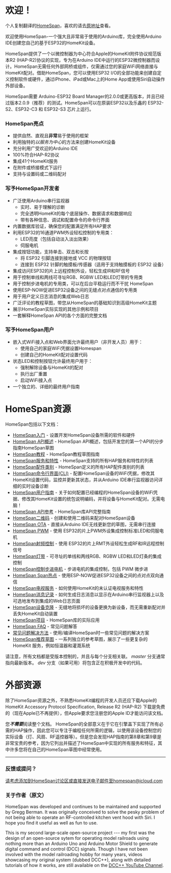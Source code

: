 <!---
<p>时间：2023.7.19翻译</p>
-->

# 欢迎！

个人复制翻译的[HomeSpan](https://github.com/HomeSpan/HomeSpan)，喜欢的请去[原地址](https://github.com/HomeSpan/HomeSpan)查看。

欢迎使用HomeSpan-一个强大且非常易于使用的Arduino库，完全使用Arduino IDE创建您自己的基于ESP32的HomeKit设备。

HomeSpan提供了一个以微控制器为中心符合Apple的HomeKit附件协议规范版本R2 (HAP-R2)协议的实现，专为在Arduino IDE中运行的ESP32微控制器而设计。HomeSpan无需任何外部网桥或组件，仅需通过您的家庭WiFi网络直接与HomeKit配对。借助HomeSpan，您可以使用ESP32 I/O的全部功能来创建自定义控制软件或硬件，通过iPhone、iPad或Mac上的Home App或使用Siri自动操作外部设备。

HomeSpan需要 Arduino-ESP32 Board Manager的2.0.0或更高版本，并且已经过版本2.0.9（推荐）的测试。HomeSpan可以在原装ESP32以及乐鑫的 ESP32-S2、ESP32-C3 和 ESP32-S3 芯片上运行。

### HomeSpan亮点

* 提供自然、直观且**非常**易于使用的框架
* 利用独特的*以服务为中心*的方法来创建HomeKit设备
* 充分利用广受欢迎的Arduino IDE
* 100%符合HAP-R2协议
* 集成41个HomeKit服务
* 在附件或桥接模式下运行
* 支持与设置码或二维码配对

### 写予HomeSpan开发者

* 广泛使用Arduino串行监视器
  * 实时、易于理解的诊断
  * 完全透明HomeKit的每个底层操作、数据请求和数据响应
  * 带有各种信息、调试和配置命令的命令行界面
* 内置数据库验证，确保您的配置满足所有HAP要求
* 利用ESP32的16通道PWM外设轻松控制的专用类：
  * LED亮度（包括自动淡入淡出效果）
  * 伺服电机
* 集成按钮功能，支持单击、双击和长按
  * 将 ESP32 引脚连接到接地或 VCC 的物理按钮
  * 连接到 ESP32 针脚的触摸板/传感器（适用于支持触摸板的 ESP32 设备）
* 集成访问ESP32的片上远程控制外设，轻松生成IR和RF信号
* 用于控制单线和两线可寻址RGB、RGBW LED和LED灯带的专用类
* 用于控制步进电机的专用类，可以在后台平稳运行而不干扰 HomeSpan
* 使用ESP-NOW促进ESP32设备之间的无缝点对点通信的专用类
* 用于用户定义日志消息的集成Web日志
* 广泛评论的教程草图，带您从HomeSpan的基础知识到高级HomeKit主题
* 展示HomeSpan实际实现的其他示例和项目
* 一套解释HomeSpan API的各个方面的完整文档

### 写予HomeSpan用户

* 嵌入式WiFi接入点和Web界面允许最终用户（非开发人员）用于：
  * 使用自己的家庭WiFi凭据设置Homespan
  * 创建自己的HomeKit配对设置代码
* 状态LED和控制按钮允许最终用户用于：
  * 强制解除设备与HomeKit的配对
  * 执行出厂重置
  * 启动WiFi接入点
* 一个独立的、详细的最终用户指南

# HomeSpan资源

HomeSpan包括以下文档：

* [HomeSpan入门](docs/GettingStarted.md) - 设置开发HomeSpan设备所需的软件和硬件
* [HomeSpan API概述](docs/Overview.md) - HomeSpan API概述，包括开发您的第一个API的分步指南HomeSpan草图
* [HomeSpan教程](docs/Tutorials.md) - HomeSpan教程草图指南
* [HomeSpan服务和特性](docs/ServiceList.md) - HomeSpan支持的所有HAP服务和特性的列表
* [HomeSpan配件类别](docs/Categories.md) - HomeSpan定义的所有HAP配件类别的列表
* [HomeSpan命令行界面(CLI)](docs/CLI.md) - 配置HomeSpan设备的WiFi凭据，修改其HomeKit设置代码，监控并更新其状态，并从Arduino IDE串行监视器访问详细的实时设备诊断
* [HomeSpan用户指南](docs/UserGuide.md) - 关于如何配置已经编程的HomeSpan设备的WiFi凭据、修改其HomeKit设置的统包说明编码，并将设备与HomeKit配对。无需电脑！
* [HomeSpan API参考](docs/Reference.md) - HomeSpan库API完整指南
* [HomeSpan二维码](docs/QRCodes.md) - 创建和使用二维码来配对HomeSpan设备
* [HomeSpan OTA](docs/OTA.md) - 直接从Arduino IDE无线更新您的草图，无需串行连接
* [HomeSpan PWM](docs/PWM.md) - 使用 ESP32的片上PWM外设集成控制标准LED和伺服电机
* [HomeSpan射频控制](docs/RMT.md) - 使用 ESP32的片上RMT外设轻松生成RF和IR远程控制信号
* [HomeSpan灯带](docs/Pixels.md) - 可寻址的单线和两线RGB、RGBW LED和LED灯条的集成控制
* [HomeSpan控制步进电机](docs/Stepper.md) - 步进电机的集成控制，包括 PWM 微步进
* [HomeSpan Span热点](docs/NOW.md) - 使用ESP-NOW促进ESP32设备之间的点对点双向通信
* [HomeSpan电视服务](docs/TVServices.md) - 如何使用HomeKit的未认证电视服务和特性
* [HomeSpan消息记录](docs/Logging.md) - 如何生成日志消息以显示在Arduino串行监视器上以及可选地发布到集成的Web日志页面
* [HomeSpan设备克隆](docs/Cloning.md) - 无缝地将损坏的设备更换为新设备，而无需重新配对并丢失HomeKit自动装置
* [HomeSpan项目](https://github.com/topics/homespan) - HomeSpan库的实际应用
* [HomeSpan FAQ](docs/FAQ.md) - 常见问题解答
* [常见问题解决方法](docs/Solutions.md) - 使用/编译HomeSpan时一些常见问题的解决方案
* [HomeSpan推荐草图](https://github.com/HomeSpan/HomeSpanReferenceSketches) - 一系列独立的参考草图，展示了一些更复杂的 HomeKit 服务，例如恒温器和灌溉系统

请注意，所有文档都是受版本控制的，并且与每个分支相关联。 *master* 分支通常指向最新版本。 *dev* 分支（如果可用）将包含正在积极开发中的代码。

# 外部资源

除了HomeSpan资源之外，不熟悉HomeKit编程的开发人员还应下载Apple的HomeKit Accessory Protocol Specification, Release R2 (HAP-R2) 下载是免费的（现在Apple已不再提供），但Apple要求您注册您的Apple ID才能访问该文档。

您***不需要***阅读整个文档。 HomeSpan的全部意义在于它在引擎盖下实现了所有必需的HAP操作，因此您可以专注于编程任何所需的逻辑，以使用该设备控制您的实际设备（灯、风扇、RF遥控器等）。但是您会发现HAP指南的第8章和第9章是非常宝贵的参考，因为它列出并描述了HomeSpan中实现的所有服务和特征，其中许多您将在自己的HomeSpan草图中经常使用。

---

### 反馈或提问？

请考虑添加到HomeSpan讨论区或直接发送电子邮件至homespan@icloud.com

### 关于作者（原文）
HomeSpan was developed and continues to be maintained and supported by Gregg Berman.  It was originally conceived to solve the pesky problem of not being able to operate an RF-controlled kitchen vent hood with Siri.  I hope you find it useful as well as fun to use.

This is my second large-scale open-source project --- my first was the design of an open-source sytem for operating model railroads using nothing more than an Arduino Uno and Arduino Motor Shield to generate digital command and control (DCC) signals.  Though I have not been involved with the model railroading hobby for many years, videos showcasing my original system (dubbed DCC++), along with detailed tutorials of how it works, are still available on the [DCC++ YouTube Channel](https://www.youtube.com/@dcc2840/videos). 
